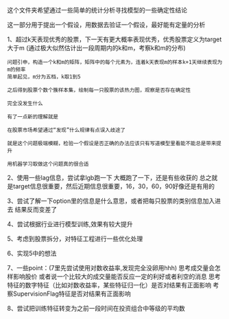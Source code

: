 这个文件夹希望通过一些简单的统计分析寻找模型的一些确定性结论

这一部分用于提出一个假设，用数据去验证一个假设，最好能有定量的分析

1、超过k天表现优秀的股票，下一天有更大概率表现优秀，优秀股票定义为target大于m
    (通过极大似然估计出一段周期内的k和m，考察k和m的分布)

    问题引申，构造一个k和m的矩阵，矩阵中的每个元素为，连着k天表现m的样本k+1天继续表现为m的频率
    简单起见，m分为五档，k取1到5

    之后得到股票个数个簇样本集，绘制每一只股票的该热力图，观察是否存在确定性

    完全没发生什么

    有了一点新的理解就是

    在股票市场希望通过“发现”什么规律有点误入歧途了

    就是这个问题极端模糊，检验一个假设是否正确的办法应该只有写道模型里看能不能总是带来提升

    用机器学习取做这个问题真的很合适

2、使用一些lag信息，尝试拿lgb跑一下
    大概跑了一下，还是有些收获的
    总之就是target信息很重要，然后近期信息很重要，16，30，60，90好像还是有用的

3、尝试了解一下option里的信息是什么意思，或者把每只股票的类别信息加入进去
    结果反而变差了

4、尝试根据行业进行模型训练,效果有较大提升

5、考虑到股票拆分，对特征工程进行一些优化处理

6、实现5中的想法

7、一些point：(7里先尝试使用对数收益率,发现完全没卵用hhh)
    思考成交量会怎样影响股价
        或者说一个比较大的成交量能否反应一定的利好或者利空的消息
    思考特征的数字特征（比如对数收益率，某些特征归一化）是否对结果有正面影响
    考察SupervisionFlag特征是否对结果有正面影响

8、尝试把训练特征转变为之前一段时间在投资组合中等级的平均数
